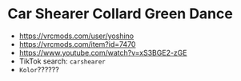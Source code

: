# Car Shearer Collard Green Dance

- https://vrcmods.com/user/yoshino
- https://vrcmods.com/item?id=7470
- https://www.youtube.com/watch?v=xS3BGE2-zGE
- TikTok search: `carshearer`
- `Kolor`??????